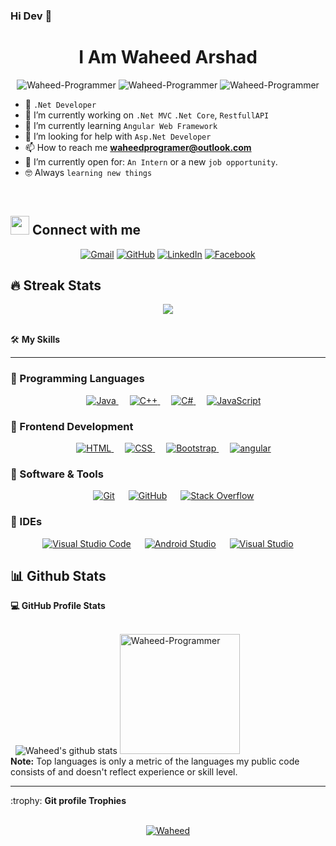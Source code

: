 ### Hi Dev 👋

<h1 align="center">I Am Waheed Arshad</h1>
<p align="center"> <img src="https://komarev.com/ghpvc/?username=Waheed-Programmer&label=Profile%20views&color=0e75b6&style=flat" alt="Waheed-Programmer" />
		   <img src="https://badges.pufler.dev/repos/Waheed-Programmer" alt="Waheed-Programmer" />
		   <img src="https://img.shields.io/github/followers/Waheed-Programmer?label=Followers" alt="Waheed-Programmer" />
</p>

- 🚀 `.Net Developer`
- 🔭 I’m currently working on `.Net MVC`  `.Net Core`, `RestfullAPI`  
- 🌱 I’m currently learning `Angular Web Framework`
- 🤔 I’m looking for help with `Asp.Net Developer`
- 📫 How to reach me **waheedprogramer@outlook.com**
- :thinking: I’m currently open for: `An Intern` or a new `job opportunity`.
- :nerd_face: Always `learning new things`
<br>

<!-- - 👨‍💻 check my website : http://waheed.me/Resume/ -->

## <img src="https://media.giphy.com/media/iY8CRBdQXODJSCERIr/giphy.gif" width="30px"> Connect with me
<p align="center">
	<a href="mailto:waheedprogramer@outlook.com"><img img src="https://img.shields.io/badge/gmail-%23EA4335.svg?style=plastic&logo=gmail&logoColor=white" alt="Gmail"/></a>
	<a href="https://github.com/Waheed-Programmer"><img src="https://img.shields.io/badge/github-%23181717.svg?style=plastic&logo=github&logoColor=white" alt="GitHub"/></a>
	<a href="https://www.linkedin.com/in/waheed-developer/"><img src="https://img.shields.io/badge/linkedin-%230A66C2.svg?style=plastic&logo=linkedin&logoColor=white" alt="LinkedIn"/></a>
	<a href="#"><img src="https://img.shields.io/badge/facebook-%231877F2.svg?style=plastic&logo=facebook&logoColor=white" alt="Facebook"/></a>
</p>


## 🔥 Streak Stats
<p align="center"><img src="https://github-readme-streak-stats.herokuapp.com/?user=Waheed-Programmer&theme=algolia" /></p>
<br>
🛠️ <b>My Skills</b>
<hr>

### 🔵 Programming Languages

<p align="center"> 
  &emsp; 
  <a href="https://www.cprogramming.com/" target="_blank"> 
    <img alt="Java" src="https://img.shields.io/badge/Java%20-%232370ED.svg?style=plastic&logo=java&logoColor=white">
  </a> 
  &emsp;
  <a href="https://www.w3schools.com/cpp/" target="_blank"> 
    <img alt="C++" src="https://img.shields.io/badge/C++%20-%2300599C.svg?style=plastic&logo=c%2B%2B&logoColor=white">
  </a>
   &emsp;
  <a href="https://www.w3schools.com/cpp/" target="_blank"> 
    <img alt="C#" src="https://img.shields.io/badge/CSharp%20-%2300599C.svg?style=plastic&logo=CSharp%2B%2B&logoColor=white">
  </a> 
  &emsp;
  <a href="https://developer.mozilla.org/en-US/docs/Web/JavaScript" target="_blank"> 
     <img alt="JavaScript" src="https://img.shields.io/badge/JavaScript%20-%23F7DF1E.svg?style=plastic&logo=javascript&logoColor=black">
   </a>
 
</p>

### 🔵 Frontend Development

<p align="center"> 
  &emsp; 
  <a href="https://www.w3.org/html/" target="_blank"> 
   <img alt="HTML" src="https://img.shields.io/badge/HTML5%20-%23E34F26.svg?style=plastic&logo=html5&logoColor=white">
  </a>   
  &emsp;
  <a href="https://www.w3schools.com/css/" target="_blank">
    <img alt="CSS" src="https://img.shields.io/badge/CSS%20-%231572B6.svg?style=plastic&logo=css3&logoColor=white">
  </a> 
   &emsp;
  <a href="https://www.w3schools.com/bootstrap/" target="_blank">
    <img alt="Bootstrap" src="https://img.shields.io/badge/bootstrap%20-%231572B6.svg?style=plastic&logo=bootstrap&logoColor=white">
  </a>
  &emsp;
  <a href="https://angular.io/" target="_blank">
    <img alt="angular" src="https://img.shields.io/badge/angular%20-%23E34F26.svg?style=plastic&logo=angular&logoColor=white">
  </a>
</p>

### 🔵 Software & Tools
 
<p align="center">
  &emsp;
    <a href="#"><img alt="Git" src="https://img.shields.io/badge/Git%20-%23F05033.svg?style=plastic&logo=git&logoColor=white"></a>
  &emsp;
    <a href="#"><img alt="GitHub" src="https://img.shields.io/badge/github-%23181717.svg?style=plastic&logo=github&logoColor=white"></a>
  &emsp;
    <a href="#"><img alt="Stack Overflow" src="https://img.shields.io/badge/-Stack%20Overflow-FE7A16?style=plastic&logo=stack-overflow&logoColor=white"></a>
 



### 🔵 IDEs
 
<p align="center">
  &emsp;
    <a href="#"><img alt="Visual Studio Code" src="https://img.shields.io/badge/Visual%20Studio%20Code-0078d7.svg?style=plastic&logo=visual-studio-code&logoColor=white"></a>
  &emsp;
    <a href="#"><img alt="Android Studio" src="https://img.shields.io/badge/Andriod%20Studio-0078d7.svg?&style=plastic&logo=android&studioColor=white" /></a>
  &emsp;
   <a href="#"><img alt="Visual Studio" src="https://img.shields.io/badge/Visual%20Studio-0078d7.svg?&style=plastic&logo=visual-studio&logoColor=white" /></a>
  &emsp;
 </p>
 
 ## 📊 Github Stats



  <summary><b>💻 GitHub Profile Stats</b></summary>
  <br/>
  
  &nbsp;
  <span> ![Waheed's github stats](https://github-readme-stats.vercel.app/api?username=Waheed-Programmer&theme=tokyonight&show_icons=true&count_private=true) </span>
	  <img src="https://github-readme-stats.vercel.app/api/top-langs?username=Waheed-Programmer&langs_count=10&show_icons=true&locale=en&layout=compact&theme=algolia" alt="Waheed-Programmer" height="192px"/>
  <br/>
  <b>Note:</b> Top languages is only a metric of the languages my public code consists of and doesn't reflect experience or skill level.
  </p>

 <hr>
<summary>:trophy: <b>Git profile Trophies</b></summary>
  <br/>


<p align="center"> <a href="https://github.com/ryo-ma/github-profile-trophy"><img src="https://github-profile-trophy.vercel.app/?username=Waheed-Programmer&layout=compact&theme=algolia" alt="Waheed" /></a> </p>

<span>

<br>
  


<!-- 
### Top Tools & Languages <br>
<img src="https://raw.githubusercontent.com/github/explore/80688e429a7d4ef2fca1e82350fe8e3517d3494d/topics/javascript/javascript.png" alt="Javascript" width="30" height="30"/><img src="https://raw.githubusercontent.com/github/explore/80688e429a7d4ef2fca1e82350fe8e3517d3494d/topics/react/react.png" alt="React" width="30" height="30"/><img src="https://raw.githubusercontent.com/github/explore/80688e429a7d4ef2fca1e82350fe8e3517d3494d/topics/nodejs/nodejs.png" alt="Nodejs" width="30" height="30"/>
  <img src="https://raw.githubusercontent.com/github/explore/80688e429a7d4ef2fca1e82350fe8e3517d3494d/topics/flutter/flutter.png" alt="Flutter" width="30" height="30"/>
  <img src="https://raw.githubusercontent.com/github/explore/80688e429a7d4ef2fca1e82350fe8e3517d3494d/topics/android/android.png" alt="Android" width="30" height="30"/>
<img src="https://raw.githubusercontent.com/github/explore/80688e429a7d4ef2fca1e82350fe8e3517d3494d/topics/cpp/cpp.png" width="30" alt="C++" height="30"/><img src="https://raw.githubusercontent.com/github/explore/80688e429a7d4ef2fca1e82350fe8e3517d3494d/topics/git/git.png" width="30" alt="Git" height="30" />
  <img src="https://raw.githubusercontent.com/gilbarbara/logos/master/logos/mongodb.svg" alt="mongodb" width="60" height="60"/> <img src="https://raw.githubusercontent.com/github/explore/80688e429a7d4ef2fca1e82350fe8e3517d3494d/topics/visual-studio-code/visual-studio-code.png" alt="VSCode" width="30" height="30"/><img src="https://raw.githubusercontent.com/github/explore/80688e429a7d4ef2fca1e82350fe8e3517d3494d/topics/terminal/terminal.png" alt="Terminal" width="30" height="30"/>
<img src="https://raw.githubusercontent.com/github/explore/80688e429a7d4ef2fca1e82350fe8e3517d3494d/topics/csharp/csharp.png" alt="C#" width="30" height="30"/>
<img src="https://raw.githubusercontent.com/github/explore/80688e429a7d4ef2fca1e82350fe8e3517d3494d/topics/java/java.png" alt="Java" width="30" height="30"/>
  -->
